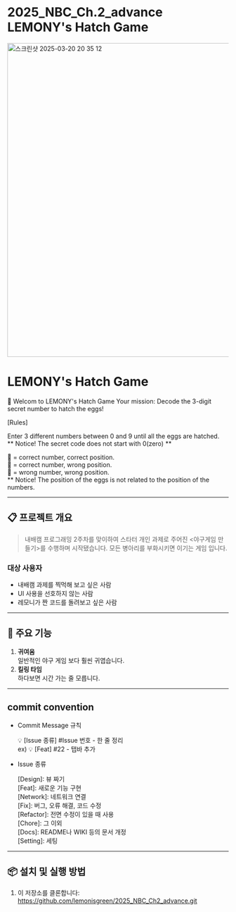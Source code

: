 # 2025_NBC_Ch.2_advance LEMONY's Hatch Game

<img width="712" alt="스크린샷 2025-03-20 20 35 12" src="https://github.com/user-attachments/assets/2bb76b6a-378a-465a-a645-7d25018ef982" />


# LEMONY's Hatch Game

🍋 Welcom to LEMONY's Hatch Game 
Your mission: Decode the 3-digit secret number to hatch the eggs!  
            
[Rules] 
                  
Enter 3 different numbers between 0 and 9 until all the eggs are hatched.  
** Notice! The secret code does not start with 0(zero) **  
            
🐥 = correct number, correct position.   
🐣 = correct number, wrong position.   
🥚 = wrong number, wrong position.  
** Notice! The position of the eggs is not related to the position of the numbers.  
  
---

## 📋 프로젝트 개요

> 내배캠 프로그래밍 2주차를 맞이하여 스타터 개인 과제로 주어진 <야구게임 만들기>를 수행하며 시작됐습니다. 모든 병아리를 부화시키면 이기는 게임 입니다.  

### 대상 사용자

- 내배캠 과제를 찍먹해 보고 싶은 사람
- UI 사용을 선호하지 않는 사람
- 레모니가 짠 코드를 돌려보고 싶은 사람

---

## 📱 주요 기능

1. **귀여움**  
   일반적인 야구 게임 보다 훨씬 귀엽습니다.  
2. **킬링 타임**  
   하다보면 시간 가는 줄 모릅니다.
   
   
---

## commit convention

- Commit Message 규칙
    
    💡 [Issue 종류] #Issue 번호 - 한 줄 정리  
    ex) 💡 [Feat] #22 - 탭바 추가
  
- Issue 종류
  
   [Design]: 뷰 짜기  
   [Feat]: 새로운 기능 구현  
   [Network]: 네트워크 연결  
   [Fix]: 버그, 오류 해결, 코드 수정  
   [Refactor]: 전면 수정이 있을 때 사용  
   [Chore]: 그 이외  
   [Docs]: README나 WIKI 등의 문서 개정  
   [Setting]: 세팅
    
---

## 📦 설치 및 실행 방법

1. 이 저장소를 클론합니다:  
  https://github.com/lemonisgreen/2025_NBC_Ch2_advance.git

